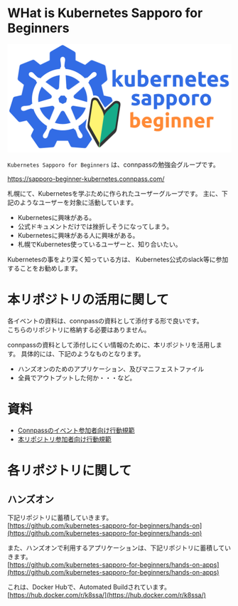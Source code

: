 # WHat is Kubernetes Sapporo for Beginners

![image](./logo/kubernates_sapporo_banner.png )

`Kubernetes Sapporo for Beginners` は、connpassの勉強会グループです。

https://sapporo-beginner-kubernetes.connpass.com/

札幌にて、Kubernetesを学ぶために作られたユーザーグループです。
主に、下記のようなユーザーを対象に活動しています。

 - Kubernetesに興味がある。
 - 公式ドキュメントだけでは挫折しそうになってしまう。
 - Kubernetesに興味がある人に興味がある。
 - 札幌でKubernetes使っているユーザーと、知り合いたい。

Kubernetesの事をより深く知っている方は、 Kubernetes公式のslack等に参加することをお勧めします。

# 本リポジトリの活用に関して

各イベントの資料は、connpassの資料として添付する形で良いです。<br>
こちらのリポジトリに格納する必要はありません。

connpassの資料として添付しにくい情報のために、本リポジトリを活用します。
具体的には、下記のようなものとなります。

- ハンズオンのためのアプリケーション、及びマニフェストファイル
- 全員でアウトプットした何か・・・など。

# 資料

- [Connpassのイベント参加者向け行動規範](./event-code-of-conduct.md)
- [本リポジトリ参加者向け行動規範](./CODE_OF_CONDUCT.md)

# 各リポジトリに関して

## ハンズオン

下記リポジトリに蓄積していきます。<br>
[https://github.com/kubernetes-sapporo-for-beginners/hands-on](https://github.com/kubernetes-sapporo-for-beginners/hands-on)

また、ハンズオンで利用するアプリケーションは、下記リポジトリに蓄積していきます。<br>
[https://github.com/kubernetes-sapporo-for-beginners/hands-on-apps](https://github.com/kubernetes-sapporo-for-beginners/hands-on-apps)

これは、Docker  Hubで、Automated Buildされています。<br>
[https://hub.docker.com/r/k8ssa/](https://hub.docker.com/r/k8ssa/)


